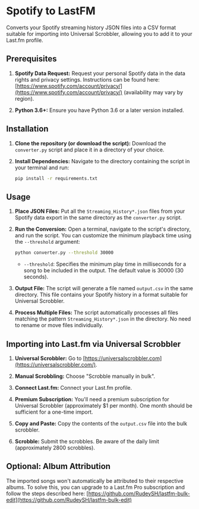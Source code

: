 # Spotify to LastFM

Converts your Spotify streaming history JSON files into a CSV format suitable for importing into Universal Scrobbler, allowing you to add it to your Last.fm profile.

## Prerequisites

1.  **Spotify Data Request:** Request your personal Spotify data in the data rights and privacy settings. Instructions can be found here: [https://www.spotify.com/account/privacy/](https://www.spotify.com/account/privacy/) (availability may vary by region).

2.  **Python 3.6+:** Ensure you have Python 3.6 or a later version installed.

## Installation

1.  **Clone the repository (or download the script):**  Download the `converter.py` script and place it in a directory of your choice.

2.  **Install Dependencies:**  Navigate to the directory containing the script in your terminal and run:

    ```bash
    pip install -r requirements.txt
    ```

## Usage

1.  **Place JSON Files:** Put all the `Streaming_History*.json` files from your Spotify data export in the same directory as the `converter.py` script.

2.  **Run the Conversion:**  Open a terminal, navigate to the script's directory, and run the script.  You can customize the minimum playback time using the `--threshold` argument:

    ```bash
    python converter.py --threshold 30000
    ```

    *   `--threshold`:  Specifies the minimum play time in milliseconds for a song to be included in the output. The default value is 30000 (30 seconds).

3.  **Output File:**  The script will generate a file named `output.csv` in the same directory. This file contains your Spotify history in a format suitable for Universal Scrobbler.

4.  **Process Multiple Files:** The script automatically processes all files matching the pattern `Streaming_History*.json` in the directory.  No need to rename or move files individually.

## Importing into Last.fm via Universal Scrobbler

1.  **Universal Scrobbler:** Go to [https://universalscrobbler.com](https://universalscrobbler.com/).

2.  **Manual Scrobbling:** Choose "Scrobble manually in bulk".

3.  **Connect Last.fm:** Connect your Last.fm profile.

4.  **Premium Subscription:** You'll need a premium subscription for Universal Scrobbler (approximately \$1 per month). One month should be sufficient for a one-time import.

5.  **Copy and Paste:** Copy the contents of the `output.csv` file into the bulk scrobbler.

6.  **Scrobble:** Submit the scrobbles. Be aware of the daily limit (approximately 2800 scrobbles).

## Optional: Album Attribution

The imported songs won't automatically be attributed to their respective albums. To solve this, you can upgrade to a Last.fm Pro subscription and follow the steps described here: [https://github.com/RudeySH/lastfm-bulk-edit](https://github.com/RudeySH/lastfm-bulk-edit)

